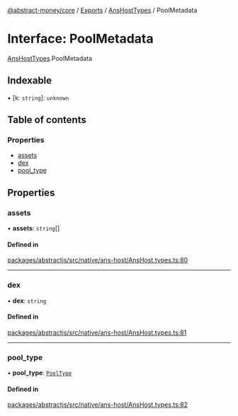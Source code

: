 [@abstract-money/core](../README.md) / [Exports](../modules.md) / [AnsHostTypes](../modules/AnsHostTypes.md) / PoolMetadata

# Interface: PoolMetadata

[AnsHostTypes](../modules/AnsHostTypes.md).PoolMetadata

## Indexable

▪ [k: `string`]: `unknown`

## Table of contents

### Properties

- [assets](AnsHostTypes.PoolMetadata.md#assets)
- [dex](AnsHostTypes.PoolMetadata.md#dex)
- [pool\_type](AnsHostTypes.PoolMetadata.md#pool_type)

## Properties

### assets

• **assets**: `string`[]

#### Defined in

[packages/abstractjs/src/native/ans-host/AnsHost.types.ts:80](https://github.com/AbstractSDK/frontend/blob/07410073/packages/abstractjs/src/native/ans-host/AnsHost.types.ts#L80)

___

### dex

• **dex**: `string`

#### Defined in

[packages/abstractjs/src/native/ans-host/AnsHost.types.ts:81](https://github.com/AbstractSDK/frontend/blob/07410073/packages/abstractjs/src/native/ans-host/AnsHost.types.ts#L81)

___

### pool\_type

• **pool\_type**: [`PoolType`](../modules/AnsHostTypes.md#pooltype)

#### Defined in

[packages/abstractjs/src/native/ans-host/AnsHost.types.ts:82](https://github.com/AbstractSDK/frontend/blob/07410073/packages/abstractjs/src/native/ans-host/AnsHost.types.ts#L82)
